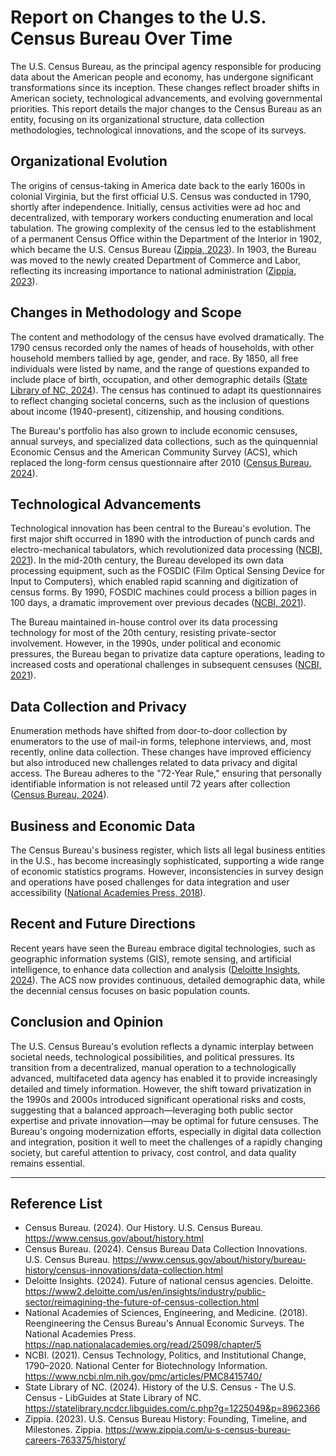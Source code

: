 # Report on Changes to the U.S. Census Bureau Over Time

The U.S. Census Bureau, as the principal agency responsible for producing data about the American people and economy, has undergone significant transformations since its inception. These changes reflect broader shifts in American society, technological advancements, and evolving governmental priorities. This report details the major changes to the Census Bureau as an entity, focusing on its organizational structure, data collection methodologies, technological innovations, and the scope of its surveys.

## Organizational Evolution

The origins of census-taking in America date back to the early 1600s in colonial Virginia, but the first official U.S. Census was conducted in 1790, shortly after independence. Initially, census activities were ad hoc and decentralized, with temporary workers conducting enumeration and local tabulation. The growing complexity of the census led to the establishment of a permanent Census Office within the Department of the Interior in 1902, which became the U.S. Census Bureau ([Zippia, 2023](https://www.zippia.com/u-s-census-bureau-careers-763375/history/)). In 1903, the Bureau was moved to the newly created Department of Commerce and Labor, reflecting its increasing importance to national administration ([Zippia, 2023](https://www.zippia.com/u-s-census-bureau-careers-763375/history/)).

## Changes in Methodology and Scope

The content and methodology of the census have evolved dramatically. The 1790 census recorded only the names of heads of households, with other household members tallied by age, gender, and race. By 1850, all free individuals were listed by name, and the range of questions expanded to include place of birth, occupation, and other demographic details ([State Library of NC, 2024](https://statelibrary.ncdcr.libguides.com/c.php?g=1225049&p=8962366)). The census has continued to adapt its questionnaires to reflect changing societal concerns, such as the inclusion of questions about income (1940-present), citizenship, and housing conditions.

The Bureau's portfolio has also grown to include economic censuses, annual surveys, and specialized data collections, such as the quinquennial Economic Census and the American Community Survey (ACS), which replaced the long-form census questionnaire after 2010 ([Census Bureau, 2024](https://www.census.gov/about/history/bureau-history/census-innovations/data-collection.html)).

## Technological Advancements

Technological innovation has been central to the Bureau's evolution. The first major shift occurred in 1890 with the introduction of punch cards and electro-mechanical tabulators, which revolutionized data processing ([NCBI, 2021](https://www.ncbi.nlm.nih.gov/pmc/articles/PMC8415740/)). In the mid-20th century, the Bureau developed its own data processing equipment, such as the FOSDIC (Film Optical Sensing Device for Input to Computers), which enabled rapid scanning and digitization of census forms. By 1990, FOSDIC machines could process a billion pages in 100 days, a dramatic improvement over previous decades ([NCBI, 2021](https://www.ncbi.nlm.nih.gov/pmc/articles/PMC8415740/)).

The Bureau maintained in-house control over its data processing technology for most of the 20th century, resisting private-sector involvement. However, in the 1990s, under political and economic pressures, the Bureau began to privatize data capture operations, leading to increased costs and operational challenges in subsequent censuses ([NCBI, 2021](https://www.ncbi.nlm.nih.gov/pmc/articles/PMC8415740/)).

## Data Collection and Privacy

Enumeration methods have shifted from door-to-door collection by enumerators to the use of mail-in forms, telephone interviews, and, most recently, online data collection. These changes have improved efficiency but also introduced new challenges related to data privacy and digital access. The Bureau adheres to the "72-Year Rule," ensuring that personally identifiable information is not released until 72 years after collection ([Census Bureau, 2024](https://www.census.gov/about/history.html)).

## Business and Economic Data

The Census Bureau's business register, which lists all legal business entities in the U.S., has become increasingly sophisticated, supporting a wide range of economic statistics programs. However, inconsistencies in survey design and operations have posed challenges for data integration and user accessibility ([National Academies Press, 2018](https://nap.nationalacademies.org/read/25098/chapter/5)).

## Recent and Future Directions

Recent years have seen the Bureau embrace digital technologies, such as geographic information systems (GIS), remote sensing, and artificial intelligence, to enhance data collection and analysis ([Deloitte Insights, 2024](https://www2.deloitte.com/us/en/insights/industry/public-sector/reimagining-the-future-of-census-collection.html)). The ACS now provides continuous, detailed demographic data, while the decennial census focuses on basic population counts.

## Conclusion and Opinion

The U.S. Census Bureau's evolution reflects a dynamic interplay between societal needs, technological possibilities, and political pressures. Its transition from a decentralized, manual operation to a technologically advanced, multifaceted data agency has enabled it to provide increasingly detailed and timely information. However, the shift toward privatization in the 1990s and 2000s introduced significant operational risks and costs, suggesting that a balanced approach—leveraging both public sector expertise and private innovation—may be optimal for future censuses. The Bureau's ongoing modernization efforts, especially in digital data collection and integration, position it well to meet the challenges of a rapidly changing society, but careful attention to privacy, cost control, and data quality remains essential.

---

## Reference List

- Census Bureau. (2024). Our History. U.S. Census Bureau. https://www.census.gov/about/history.html
- Census Bureau. (2024). Census Bureau Data Collection Innovations. U.S. Census Bureau. https://www.census.gov/about/history/bureau-history/census-innovations/data-collection.html
- Deloitte Insights. (2024). Future of national census agencies. Deloitte. https://www2.deloitte.com/us/en/insights/industry/public-sector/reimagining-the-future-of-census-collection.html
- National Academies of Sciences, Engineering, and Medicine. (2018). Reengineering the Census Bureau's Annual Economic Surveys. The National Academies Press. https://nap.nationalacademies.org/read/25098/chapter/5
- NCBI. (2021). Census Technology, Politics, and Institutional Change, 1790–2020. National Center for Biotechnology Information. https://www.ncbi.nlm.nih.gov/pmc/articles/PMC8415740/
- State Library of NC. (2024). History of the U.S. Census - The U.S. Census - LibGuides at State Library of NC. https://statelibrary.ncdcr.libguides.com/c.php?g=1225049&p=8962366
- Zippia. (2023). U.S. Census Bureau History: Founding, Timeline, and Milestones. Zippia. https://www.zippia.com/u-s-census-bureau-careers-763375/history/